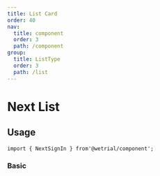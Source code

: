 ```yaml
---
title: List Card
order: 40
nav:
  title: component
  order: 3
  path: /component
group:
  title: ListType
  order: 3
  path: /list
---
```


# Next List

## Usage

`import { NextSignIn } from'@wetrial/component'; `

### Basic

<code src="../demos/listType/card" />
